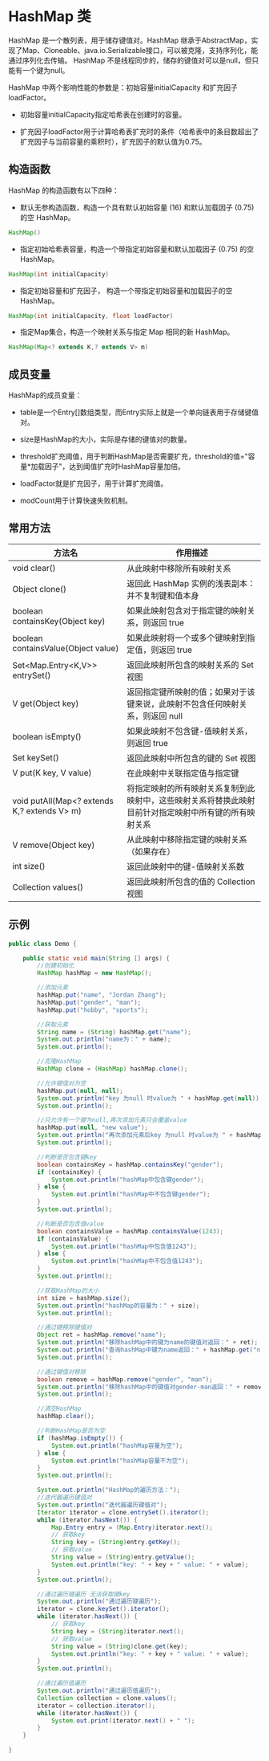 # HashMap 类

HashMap 是一个散列表，用于储存键值对。HashMap 继承于AbstractMap，实现了Map、Cloneable、java.io.Serializable接口，可以被克隆，支持序列化，能通过序列化去传输。
HashMap 不是线程同步的，储存的键值对可以是null，但只能有一个键为null。

HashMap 中两个影响性能的参数是：初始容量initialCapacity 和扩充因子loadFactor。

+  初始容量initialCapacity指定哈希表在创建时的容量。

+  扩充因子loadFactor用于计算哈希表扩充时的条件（哈希表中的条目数超出了扩充因子与当前容量的乘积时），扩充因子的默认值为0.75。

## 构造函数

HashMap 的构造函数有以下四种：

+ 默认无参构造函数，构造一个具有默认初始容量 (16) 和默认加载因子 (0.75) 的空 HashMap。

``` java
HashMap() 
```

+ 指定初始哈希表容量，构造一个带指定初始容量和默认加载因子 (0.75) 的空 HashMap。

``` java
HashMap(int initialCapacity)
```

+ 指定初始容量和扩充因子， 构造一个带指定初始容量和加载因子的空 HashMap。

``` java
HashMap(int initialCapacity, float loadFactor) 
```

+ 指定Map集合，构造一个映射关系与指定 Map 相同的新 HashMap。

``` java
HashMap(Map<? extends K,? extends V> m) 
```

## 成员变量

HashMap的成员变量：

+ table是一个Entry[]数组类型，而Entry实际上就是一个单向链表用于存储键值对。

+ size是HashMap的大小，实际是存储的键值对的数量。

+ threshold扩充阈值，用于判断HashMap是否需要扩充，threshold的值="容量*加载因子"，达到阈值扩充时HashMap容量加倍。

+ loadFactor就是扩充因子，用于计算扩充阈值。

+ modCount用于计算快速失败机制。

## 常用方法

|方法名  |  作用描述|
|---| ---|
|void clear()| 从此映射中移除所有映射关系|
|Object clone()|  返回此 HashMap 实例的浅表副本：并不复制键和值本身 |
|boolean containsKey(Object key) | 如果此映射包含对于指定键的映射关系，则返回 true |
|boolean containsValue(Object value) | 如果此映射将一个或多个键映射到指定值，则返回 true |
|Set<Map.Entry<K,V>> entrySet() | 返回此映射所包含的映射关系的 Set 视图|
|V 	get(Object key) | 返回指定键所映射的值；如果对于该键来说，此映射不包含任何映射关系，则返回 null|
|boolean isEmpty() | 如果此映射不包含键-值映射关系，则返回 true|
|Set<K>	 keySet()| 返回此映射中所包含的键的 Set 视图|
|V	put(K key, V value)| 在此映射中关联指定值与指定键|
|void putAll(Map<? extends K,? extends V> m) | 将指定映射的所有映射关系复制到此映射中，这些映射关系将替换此映射目前针对指定映射中所有键的所有映射关系|
|V remove(Object key) | 从此映射中移除指定键的映射关系（如果存在） |
|int size() | 返回此映射中的键-值映射关系数|
|Collection<V> 	values() | 返回此映射所包含的值的 Collection 视图 |

## 示例

``` java
public class Demo {

    public static void main(String [] args) {
        //创建初始化
        HashMap hashMap = new HashMap();

        //添加元素
        hashMap.put("name", "Jordan Zhang");
        hashMap.put("gender", "man");
        hashMap.put("hobby", "sports");

        //获取元素
        String name = (String) hashMap.get("name");
        System.out.println("name为：" + name);
        System.out.println();

        //克隆HashMap
        HashMap clone = (HashMap) hashMap.clone();

        //允许键值对为空
        hashMap.put(null, null);
        System.out.println("key 为null 时value为 " + hashMap.get(null));
        System.out.println();

        //只允许有一个键为null,再次添加元素只会覆盖value
        hashMap.put(null, "new value");
        System.out.println("再次添加元素后key 为null 时value为 " + hashMap.get(null));
        System.out.println();

        //判断是否包含键key
        boolean containsKey = hashMap.containsKey("gender");
        if (containsKey) {
            System.out.println("hashMap中包含键gender");
        } else {
            System.out.println("hashMap中不包含键gender");
        }
        System.out.println();

        //判断是否包含值value
        boolean containsValue = hashMap.containsValue(1243);
        if (containsValue) {
            System.out.println("hashMap中包含值1243");
        } else {
            System.out.println("hashMap中不包含值1243");
        }
        System.out.println();

        //获取HashMap的大小
        int size = hashMap.size();
        System.out.println("hashMap的容量为：" + size);
        System.out.println();

        //通过键移除键值对
        Object ret = hashMap.remove("name");
        System.out.println("移除hashMap中的键为name的键值对返回：" + ret);
        System.out.println("查询hashMap中键为name返回：" + hashMap.get("name"));
        System.out.println();

        //通过键值对移除
        boolean remove = hashMap.remove("gender", "man");
        System.out.println("移除hashMap中的键值对gender-man返回：" + remove);
        System.out.println();

        //清空HashMap
        hashMap.clear();

        //判断HashMap是否为空
        if (hashMap.isEmpty()) {
            System.out.println("hashMap容量为空");
        } else {
            System.out.println("hashMap容量不为空");
        }
        System.out.println();

        System.out.println("HashMap的遍历方法：");
        //迭代器遍历键值对
        System.out.println("迭代器遍历键值对");
        Iterator iterator = clone.entrySet().iterator();
        while (iterator.hasNext()) {
            Map.Entry entry = (Map.Entry)iterator.next();
            // 获取key
            String key = (String)entry.getKey();
            // 获取value
            String value = (String)entry.getValue();
            System.out.println("key: " + key + " value: " + value);
        }
        System.out.println();

        //通过遍历键遍历 无法获取键key
        System.out.println("通过遍历键遍历");
        iterator = clone.keySet().iterator();
        while (iterator.hasNext()) {
            // 获取key
            String key = (String)iterator.next();
            // 获取value
            String value = (String)clone.get(key);
            System.out.println("key: " + key + " value: " + value);
        }
        System.out.println();

        //通过遍历值遍历
        System.out.println("通过遍历值遍历");
        Collection collection = clone.values();
        iterator = collection.iterator();
        while (iterator.hasNext()) {
            System.out.print(iterator.next() + " ");
        }
    }

}
```